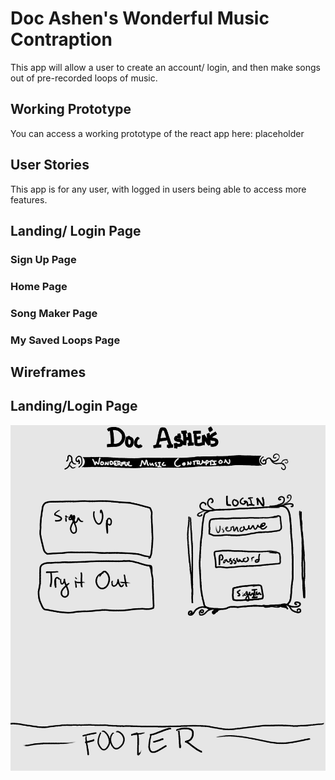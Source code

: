 # Doc Ashen's Wonderful Music Contraption
This app will allow a user to create an account/ login, and then make songs out of pre-recorded loops of music. 

## Working Prototype
You can access a working prototype of the react app here: placeholder

## User Stories
This app is for any user, with logged in users being able to access more features.

## Landing/ Login Page

### Sign Up Page

### Home Page

### Song Maker Page

### My Saved Loops Page


## Wireframes

Landing/Login Page
------------------
<img src="readme-images/Landing_ Login.jpg" />
